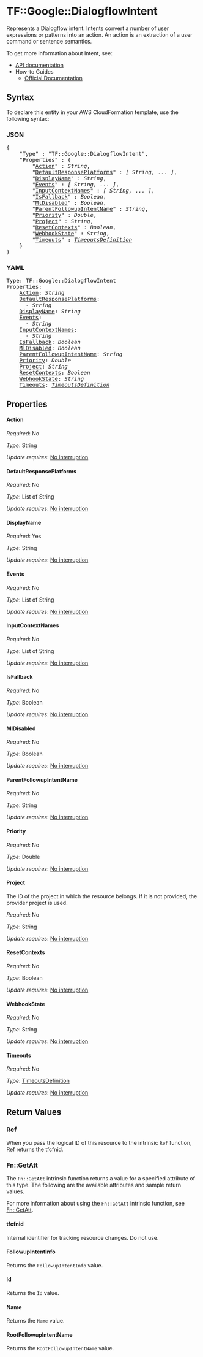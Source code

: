 # TF::Google::DialogflowIntent

Represents a Dialogflow intent. Intents convert a number of user expressions or patterns into an action. An action
is an extraction of a user command or sentence semantics.


To get more information about Intent, see:

* [API documentation](https://cloud.google.com/dialogflow/docs/reference/rest/v2/projects.agent.intents)
* How-to Guides
    * [Official Documentation](https://cloud.google.com/dialogflow/docs/)

## Syntax

To declare this entity in your AWS CloudFormation template, use the following syntax:

### JSON

<pre>
{
    "Type" : "TF::Google::DialogflowIntent",
    "Properties" : {
        "<a href="#action" title="Action">Action</a>" : <i>String</i>,
        "<a href="#defaultresponseplatforms" title="DefaultResponsePlatforms">DefaultResponsePlatforms</a>" : <i>[ String, ... ]</i>,
        "<a href="#displayname" title="DisplayName">DisplayName</a>" : <i>String</i>,
        "<a href="#events" title="Events">Events</a>" : <i>[ String, ... ]</i>,
        "<a href="#inputcontextnames" title="InputContextNames">InputContextNames</a>" : <i>[ String, ... ]</i>,
        "<a href="#isfallback" title="IsFallback">IsFallback</a>" : <i>Boolean</i>,
        "<a href="#mldisabled" title="MlDisabled">MlDisabled</a>" : <i>Boolean</i>,
        "<a href="#parentfollowupintentname" title="ParentFollowupIntentName">ParentFollowupIntentName</a>" : <i>String</i>,
        "<a href="#priority" title="Priority">Priority</a>" : <i>Double</i>,
        "<a href="#project" title="Project">Project</a>" : <i>String</i>,
        "<a href="#resetcontexts" title="ResetContexts">ResetContexts</a>" : <i>Boolean</i>,
        "<a href="#webhookstate" title="WebhookState">WebhookState</a>" : <i>String</i>,
        "<a href="#timeouts" title="Timeouts">Timeouts</a>" : <i><a href="timeoutsdefinition.md">TimeoutsDefinition</a></i>
    }
}
</pre>

### YAML

<pre>
Type: TF::Google::DialogflowIntent
Properties:
    <a href="#action" title="Action">Action</a>: <i>String</i>
    <a href="#defaultresponseplatforms" title="DefaultResponsePlatforms">DefaultResponsePlatforms</a>: <i>
      - String</i>
    <a href="#displayname" title="DisplayName">DisplayName</a>: <i>String</i>
    <a href="#events" title="Events">Events</a>: <i>
      - String</i>
    <a href="#inputcontextnames" title="InputContextNames">InputContextNames</a>: <i>
      - String</i>
    <a href="#isfallback" title="IsFallback">IsFallback</a>: <i>Boolean</i>
    <a href="#mldisabled" title="MlDisabled">MlDisabled</a>: <i>Boolean</i>
    <a href="#parentfollowupintentname" title="ParentFollowupIntentName">ParentFollowupIntentName</a>: <i>String</i>
    <a href="#priority" title="Priority">Priority</a>: <i>Double</i>
    <a href="#project" title="Project">Project</a>: <i>String</i>
    <a href="#resetcontexts" title="ResetContexts">ResetContexts</a>: <i>Boolean</i>
    <a href="#webhookstate" title="WebhookState">WebhookState</a>: <i>String</i>
    <a href="#timeouts" title="Timeouts">Timeouts</a>: <i><a href="timeoutsdefinition.md">TimeoutsDefinition</a></i>
</pre>

## Properties

#### Action

_Required_: No

_Type_: String

_Update requires_: [No interruption](https://docs.aws.amazon.com/AWSCloudFormation/latest/UserGuide/using-cfn-updating-stacks-update-behaviors.html#update-no-interrupt)

#### DefaultResponsePlatforms

_Required_: No

_Type_: List of String

_Update requires_: [No interruption](https://docs.aws.amazon.com/AWSCloudFormation/latest/UserGuide/using-cfn-updating-stacks-update-behaviors.html#update-no-interrupt)

#### DisplayName

_Required_: Yes

_Type_: String

_Update requires_: [No interruption](https://docs.aws.amazon.com/AWSCloudFormation/latest/UserGuide/using-cfn-updating-stacks-update-behaviors.html#update-no-interrupt)

#### Events

_Required_: No

_Type_: List of String

_Update requires_: [No interruption](https://docs.aws.amazon.com/AWSCloudFormation/latest/UserGuide/using-cfn-updating-stacks-update-behaviors.html#update-no-interrupt)

#### InputContextNames

_Required_: No

_Type_: List of String

_Update requires_: [No interruption](https://docs.aws.amazon.com/AWSCloudFormation/latest/UserGuide/using-cfn-updating-stacks-update-behaviors.html#update-no-interrupt)

#### IsFallback

_Required_: No

_Type_: Boolean

_Update requires_: [No interruption](https://docs.aws.amazon.com/AWSCloudFormation/latest/UserGuide/using-cfn-updating-stacks-update-behaviors.html#update-no-interrupt)

#### MlDisabled

_Required_: No

_Type_: Boolean

_Update requires_: [No interruption](https://docs.aws.amazon.com/AWSCloudFormation/latest/UserGuide/using-cfn-updating-stacks-update-behaviors.html#update-no-interrupt)

#### ParentFollowupIntentName

_Required_: No

_Type_: String

_Update requires_: [No interruption](https://docs.aws.amazon.com/AWSCloudFormation/latest/UserGuide/using-cfn-updating-stacks-update-behaviors.html#update-no-interrupt)

#### Priority

_Required_: No

_Type_: Double

_Update requires_: [No interruption](https://docs.aws.amazon.com/AWSCloudFormation/latest/UserGuide/using-cfn-updating-stacks-update-behaviors.html#update-no-interrupt)

#### Project

The ID of the project in which the resource belongs.
If it is not provided, the provider project is used.

_Required_: No

_Type_: String

_Update requires_: [No interruption](https://docs.aws.amazon.com/AWSCloudFormation/latest/UserGuide/using-cfn-updating-stacks-update-behaviors.html#update-no-interrupt)

#### ResetContexts

_Required_: No

_Type_: Boolean

_Update requires_: [No interruption](https://docs.aws.amazon.com/AWSCloudFormation/latest/UserGuide/using-cfn-updating-stacks-update-behaviors.html#update-no-interrupt)

#### WebhookState

_Required_: No

_Type_: String

_Update requires_: [No interruption](https://docs.aws.amazon.com/AWSCloudFormation/latest/UserGuide/using-cfn-updating-stacks-update-behaviors.html#update-no-interrupt)

#### Timeouts

_Required_: No

_Type_: <a href="timeoutsdefinition.md">TimeoutsDefinition</a>

_Update requires_: [No interruption](https://docs.aws.amazon.com/AWSCloudFormation/latest/UserGuide/using-cfn-updating-stacks-update-behaviors.html#update-no-interrupt)

## Return Values

### Ref

When you pass the logical ID of this resource to the intrinsic `Ref` function, Ref returns the tfcfnid.

### Fn::GetAtt

The `Fn::GetAtt` intrinsic function returns a value for a specified attribute of this type. The following are the available attributes and sample return values.

For more information about using the `Fn::GetAtt` intrinsic function, see [Fn::GetAtt](https://docs.aws.amazon.com/AWSCloudFormation/latest/UserGuide/intrinsic-function-reference-getatt.html).

#### tfcfnid

Internal identifier for tracking resource changes. Do not use.

#### FollowupIntentInfo

Returns the <code>FollowupIntentInfo</code> value.

#### Id

Returns the <code>Id</code> value.

#### Name

Returns the <code>Name</code> value.

#### RootFollowupIntentName

Returns the <code>RootFollowupIntentName</code> value.

